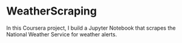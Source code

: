 # WeatherScraping
In this Coursera project, I build a Jupyter Notebook that scrapes the National Weather Service for weather alerts.
